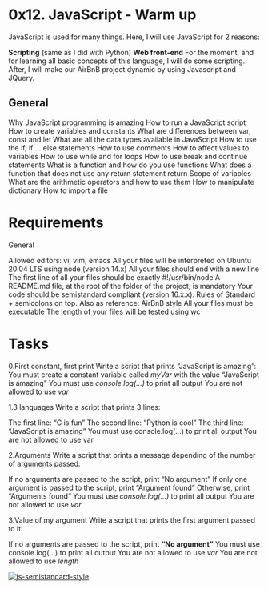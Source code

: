 # 0x12. JavaScript - Warm up

JavaScript is used for many things. Here, I will use JavaScript for 2 reasons:

**Scripting** (same as I did with Python)
**Web front-end**
For the moment, and for learning all basic concepts of this language, I will do some scripting. After, I will make our AirBnB project dynamic by using Javascript and JQuery.

## General

Why JavaScript programming is amazing
How to run a JavaScript script
How to create variables and constants
What are differences between var, const and let
What are all the data types available in JavaScript
How to use the if, if ... else statements
How to use comments
How to affect values to variables
How to use while and for loops
How to use break and continue statements
What is a function and how do you use functions
What does a function that does not use any return statement return
Scope of variables
What are the arithmetic operators and how to use them
How to manipulate dictionary
How to import a file

# Requirements

General

Allowed editors: vi, vim, emacs
All your files will be interpreted on Ubuntu 20.04 LTS using node (version 14.x)
All your files should end with a new line
The first line of all your files should be exactly #!/usr/bin/node
A README.md file, at the root of the folder of the project, is mandatory
Your code should be semistandard compliant (version 16.x.x). Rules of Standard + semicolons on top. Also as reference: AirBnB style
All your files must be executable
The length of your files will be tested using wc
# Tasks

0.First constant, first print
Write a script that prints “JavaScript is amazing”:
You must create a constant variable called *myVar* with the value “JavaScript is amazing”
You must use *console.log(...)* to print all output
You are not allowed to use *var*

1.3 languages
Write a script that prints 3 lines:

The first line: “C is fun”
The second line: “Python is cool”
The third line: “JavaScript is amazing”
You must use console.log(...) to print all output
You are not allowed to use var

2.Arguments
Write a script that prints a message depending of the number of arguments passed:

If no arguments are passed to the script, print “No argument”
If only one argument is passed to the script, print “Argument found”
Otherwise, print “Arguments found”
You must use *console.log(...)* to print all output
You are not allowed to use *var*

3.Value of my argument
Write a script that prints the first argument passed to it:

If no arguments are passed to the script, print **“No argument”**
You must use console.log(...) to print all output
You are not allowed to use *var*
You are not allowed to use *length*

[![js-semistandard-style](https://raw.githubusercontent.com/standard/semistandard/master/badge.svg)](https://github.com/standard/semistandard)
